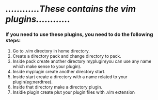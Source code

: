 # *............These contains the vim plugins............*

### If you need to use these plugins, you need to do the following steps:

  1. Go to .vim directory in home directory.
  2. Create a directory pack and change directory to pack.
  3. Inside pack create another directory myplugin(you can use any name which make sense to your plugin).
  4. Inside myplugin create another directory start.
  5. Inside start create a directory with a name related to your plugin(eg:nerdtree).
  6. Inside that directory make a directory plugin.
  7. Insidie plugin create plut your plugin files with .vim extension

